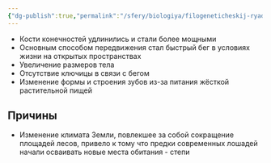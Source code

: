 ```yaml
---
{"dg-publish":true,"permalink":"/sfery/biologiya/filogeneticheskij-ryad-loshadi/","tags":["Эволюция"]}
---
```


- Кости конечностей удлинились и стали более мощными 
- Основным способом передвижения стал быстрый бег в условиях жизни на открытых пространствах 
- Увеличение размеров тела  
- Отсутствие ключицы в связи с бегом 
- Изменение формы и строения зубов из-за питания жёсткой растительной пищей 
## Причины 
- Изменение климата Земли, повлекшее за собой сокращение площадей лесов, привело к тому что предки современных лошадей начали осваивать новые места обитания - степи 